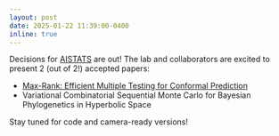 ```yaml
---
layout: post
date: 2025-01-22 11:39:00-0400
inline: true
---
```


Decisions for [AISTATS](https://aistats.org/aistats2025/) are out! The lab and collaborators are excited to present 2 (out of 2!) accepted papers:

* [Max-Rank: Efficient Multiple Testing for Conformal Prediction](https://arxiv.org/abs/2311.10900)
* Variational Combinatorial Sequential Monte Carlo for Bayesian Phylogenetics in Hyperbolic Space

Stay tuned for code and camera-ready versions!